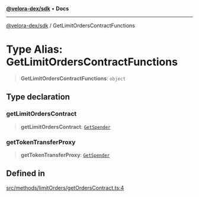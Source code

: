 [**@velora-dex/sdk**](../README.md) • **Docs**

***

[@velora-dex/sdk](../globals.md) / GetLimitOrdersContractFunctions

# Type Alias: GetLimitOrdersContractFunctions

> **GetLimitOrdersContractFunctions**: `object`

## Type declaration

### getLimitOrdersContract

> **getLimitOrdersContract**: [`GetSpender`](../-internal-/type-aliases/GetSpender.md)

### getTokenTransferProxy

> **getTokenTransferProxy**: [`GetSpender`](../-internal-/type-aliases/GetSpender.md)

## Defined in

[src/methods/limitOrders/getOrdersContract.ts:4](https://github.com/paraswap/paraswap-sdk/blob/master/src/methods/limitOrders/getOrdersContract.ts#L4)
